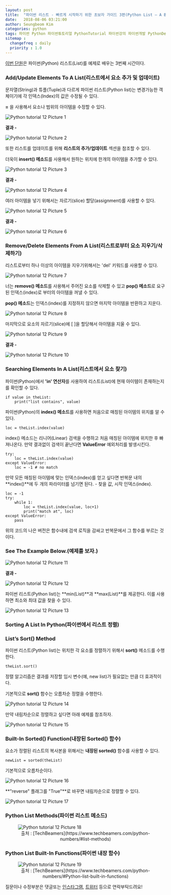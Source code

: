```yaml
---
layout: post
title:  "파이썬 리스트 - 빠르게 시작하기 위한 초보자 가이드 3편(Python List – A Beginners Guide To Get Started Quickly 3)"
date:   2018-08-06 03:21:00
author: Seungbeom Kim
categories: python
tags: 파이썬 Python 파이썬튜토리얼 PythonTutorial 파이썬강의 파이썬개발 PythonDevelopment 파이썬이란 파이썬리스트 PythonList List 파이썬데이터타입 PythonDataType
sitemap :
  changefreq : daily
  priority : 1.0
---
```


[이번 단원](https://www.techbeamers.com/python-list/#Add-Update-elements-to-a-list)은 파이썬(Python) 리스트(List)를 예제로 배우는 3번째 시간이다.

### Add/Update Elements To A List(리스트에서 요소 추가 및 업데이트)
문자열(String)과 튜플(Tuple)과 다르게 파이썬 리스트(Python list)는 변경가능한 객체이기에 각 인덱스(Index)의 값은 수정될 수 있다.

**\=** 을 사용해서 요소나 범위의 아이템을 수정할 수 있다.

<img src="{{ site.baseurl }}/assets/python/python_tutorial_12_1.png" title="Python tutorial 12 Picture 1" class="post-image">

**결과 -**

<img src="{{ site.baseurl }}/assets/python/python_tutorial_12_2.png" title="Python tutorial 12 Picture 2" class="post-image">

또한 리스트를 업데이트를 위해 **리스트의 추가/업데이트** 섹션을 참조할 수 있다.

더욱이 **insert() 메소드**를 사용해서 원하는 위치에 한개의 아이템을 추가할 수 있다.

<img src="{{ site.baseurl }}/assets/python/python_tutorial_12_3.png" title="Python tutorial 12 Picture 3" class="post-image">

**결과 -**

<img src="{{ site.baseurl }}/assets/python/python_tutorial_12_4.png" title="Python tutorial 12 Picture 4" class="post-image">

여러 아이템을 넣기 위해서는 자르기(slice) 할당(assignment)를 사용할 수 있다.

<img src="{{ site.baseurl }}/assets/python/python_tutorial_12_5.png" title="Python tutorial 12 Picture 5" class="post-image">

**결과 -**

<img src="{{ site.baseurl }}/assets/python/python_tutorial_12_6.png" title="Python tutorial 12 Picture 6" class="post-image">

### Remove/Delete Elements From A List(리스트로부터 요소 지우기/삭제하기)
리스트로부터 하나 이상의 아이템을 지우기위해서는 'del' 키워드를 사용할 수 있다.

<img src="{{ site.baseurl }}/assets/python/python_tutorial_12_7.png" title="Python tutorial 12 Picture 7" class="post-image">

너는 **remove() 메소드**를 사용해서 주어진 요소를 삭제할 수 있고 **pop() 메소드**로 요구된 인덱스(index)로 부터의 아이템을 꺼낼 수 있다.

**pop() 메소드**는 인덱스(index)를 지정하지 않으면 마지막 아이템을 반환하고 지운다.

<img src="{{ site.baseurl }}/assets/python/python_tutorial_12_8.png" title="Python tutorial 12 Picture 8" class="post-image">

마지막으로 요소의 자르기(slice)에 [ ]을 할당해서 아이템을 지울 수 있다.

<img src="{{ site.baseurl }}/assets/python/python_tutorial_12_9.png" title="Python tutorial 12 Picture 9" class="post-image">

**결과 -**

<img src="{{ site.baseurl }}/assets/python/python_tutorial_12_10.png" title="Python tutorial 12 Picture 10" class="post-image">

### Searching Elements In A List(리스트에서 요소 찾기)
파이썬(Python)에서 **'in' 연산자**를 사용하여 리스트(List)에 현재 아이템이 존재하는지를 확인할 수 있다.

    if value in theList:
        print("list contains", value)

파이썬(Python)의 **index() 메소드**를 사용하면 처음으로 매칭된 아이템의 위치를 알 수 있다.

    loc = theList.index(value)

index() 메소드는 리니어(Linear) 검색을 수행하고 처음 매칭된 아이템에 위치한 후 빠져나온다. 만약 결과없이 검색이 끝난다면 **ValueError** 예외처리를 발생시킨다.

    try:
        loc = theList.index(value)
    except ValueError:
        loc = -1 # no match

만약 모든 매칭된 아이템에 맞는 인덱스(index)를 얻고 싶다면 반복문 내의 **index()**에 두 개의 파라미터를 넘기면 된다. - 찾을 값, 시작 인덱스(index).

    loc = -1
    try:
        while 1:
            loc = theList.index(value, loc+1)
            print("match at", loc)
    except ValueError:
        pass

위의 코드의 나은 버전은 함수내에 검색 로직을 감싸고 반복문에서 그 함수를 부르는 것이다.

### See The Example Below.(예제를 보자.)

<img src="{{ site.baseurl }}/assets/python/python_tutorial_12_11.png" title="Python tutorial 12 Picture 11" class="post-image">

**결과 -**

<img src="{{ site.baseurl }}/assets/python/python_tutorial_12_12.png" title="Python tutorial 12 Picture 12" class="post-image">

파이썬 리스트(Python list)는 **min(List)**과 **max(List)**를 제공한다. 이를 사용하면 최소와 최대 값을 찾을 수 있다.

<img src="{{ site.baseurl }}/assets/python/python_tutorial_12_13.png" title="Python tutorial 12 Picture 13" class="post-image">

### Sorting A List In Python(파이썬에서 리스트 정렬)
### List’s Sort() Method
파이썬 리스트(Python list)는 위치한 각 요소를 정렬하기 위해서 **sort()** 메소드를 수행한다.

    theList.sort()

정렬 알고리즘은 결과를 저장할 임시 변수(예, new list)가 필요없는 만큼 더 효과적이다.

기본적으로 **sort()** 함수는 오름차순 정렬을 수행한다.

<img src="{{ site.baseurl }}/assets/python/python_tutorial_12_14.png" title="Python tutorial 12 Picture 14" class="post-image">

만약 내림차순으로 정렬하고 싶다면 아래 예제를 참조하자.

<img src="{{ site.baseurl }}/assets/python/python_tutorial_12_15.png" title="Python tutorial 12 Picture 15" class="post-image">

### Built-In Sorted() Function(내장된 Sorted() 함수)

요소가 정렬된 리스트의 복사본을 위해서는 **내장된 sorted()** 함수를 사용할 수 있다.

    newList = sorted(theList)

기본적으로 오름차순이다.

<img src="{{ site.baseurl }}/assets/python/python_tutorial_12_16.png" title="Python tutorial 12 Picture 16" class="post-image">

**"reverse" 플래그를 "True"**로 바꾸면 내림차순으로 정렬할 수 있다.

<img src="{{ site.baseurl }}/assets/python/python_tutorial_12_17.png" title="Python tutorial 12 Picture 17" class="post-image">

### Python List Methods(파이썬 리스트 메소드)

<figure>
<img src="{{ site.baseurl }}/assets/python/python_tutorial_12_18.png" title="Python tutorial 12 Picture 18" class="post-image">
<figcaption style="text-align: center;">출처 : [TechBeamers](https://www.techbeamers.com/python-numbers/#list-methods)</figcaption>
</figure>

### Python List Built-In Functions(파이썬 내장 함수)

<figure>
<img src="{{ site.baseurl }}/assets/python/python_tutorial_12_19.png" title="Python tutorial 12 Picture 19" class="post-image">
<figcaption style="text-align: center;">출처 : [TechBeamers](https://www.techbeamers.com/python-numbers/#Python-list-built-in-functions)</figcaption>
</figure>

질문이나 수정부분은 댓글또는 [인스타그램](https://www.instagram.com/monseungmon/), [트위터](https://twitter.com/kim_seungbeom) 등으로 연락부탁드려요!
